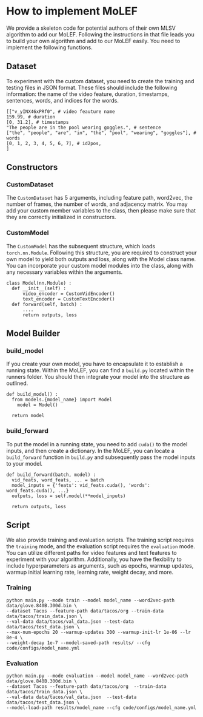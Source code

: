 # How to implement MoLEF
We provide a skeleton code for potential authors of their own MLSV algorithm to add our MoLEF. Following the instructions in that file leads you to build your own algorithm and add to our MoLEF easily. You need to implement the following functions.

## Dataset 
To experiment with the custom dataset, you need to create the training and testing files in JSON format. These files should include the following information: the name of the video feature, duration, timestamps, sentences, words, and indices for the words.
```
[["v_yINX46xPRf0", # video feauture name
159.99, # duration
[0, 31.2], # timestamps
"The people are in the pool wearing goggles.", # sentence
["the", "people", "are", "in", "the", "pool", "wearing", "goggles"], # words
[0, 1, 2, 3, 4, 5, 6, 7], # id2pos,
]

```

## Constructors 
### CustomDataset 
The `CustomDataset` has 5 arguments, including feature path, word2vec, the number of frames, the number of words, and adjacency matrix. You may add your custom member variables to the class, then please make sure that they are correctly initialized in constructors. 

### CustomModel
The `CustomModel` has the subsequent structure, which loads `torch.nn.Module`. Following this structure, you are required to construct your own model to yield both outputs and loss, along with the Model class name. You can incorporate your custom model modules into the class, along with any necessary variables within the arguments.

```
class Model(nn.Module) :
  def __init__(self) :
      video_encoder = CustomVidEncoder()
      text_encoder = CustomTextEncoder()
  def forward(self, batch) :
      ....
      return outputs, loss
```

## Model Builder 
### build_model
If you create your own model, you have to encapsulate it to establish a running state. Within the MoLEF, you can find a `build.py` located within the runners folder. You should then integrate your model into the structure as outlined.

```
def build_model() : 
  from models.{model_name} import Model
    model = Model()
  
  return model 
```
### build_forward
To put the model in a running state, you need to add `cuda()` to the model inputs, and then create a dictionary. In the MoLEF, you can locate a `build_forward` function in `build.py` and subsequently pass the model inputs to your model.

```
def build_forward(batch, model) :
  vid_feats, word_feats, ... = batch
  model_inputs = {'feats': vid_feats.cuda(), 'words': word_feats.cuda(), ...}
  outputs, loss = self.model(**model_inputs)

  return outputs, loss
```

## Script 
We also provide training and evaluation scripts. The training script requires the `training` mode, and the evaluation script requires the `evaluation` mode. You can utilize different paths for video features and text features to experiment with your algorithm. Additionally, you have the flexibility to include hyperparameters as arguments, such as epochs, warmup updates, warmup initial learning rate, learning rate, weight decay, and more. 

### Training
```
python main.py --mode train --model model_name --word2vec-path  data/glove.840B.300d.bin \
--dataset Tacos --feature-path data/tacos/org --train-data data/tacos/train_data.json \
--val-data data/tacos/val_data.json --test-data data/tacos/test_data.json \
--max-num-epochs 20 --warmup-updates 300 --warmup-init-lr 1e-06 --lr 8e-4 \
--weight-decay 1e-7 --model-saved-path results/ --cfg code/configs/model_name.yml 
```
### Evaluation 
```
python main.py --mode evaluation --model model_name --word2vec-path  data/glove.840B.300d.bin \
--dataset Tacos --feature-path data/tacos/org  --train-data data/tacos/train_data.json \
--val-data data/tacos/val_data.json  --test-data data/tacos/test_data.json \
--model-load-path results/model_name --cfg code/configs/model_name.yml 
```
